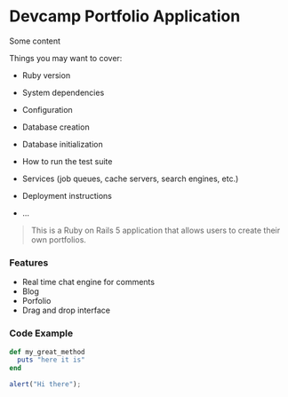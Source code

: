 # Devcamp Portfolio Application

Some content

Things you may want to cover:

* Ruby version

* System dependencies

* Configuration

* Database creation

* Database initialization

* How to run the test suite

* Services (job queues, cache servers, search engines, etc.)

* Deployment instructions

* ...

> This is a Ruby on Rails 5 application that allows users to create their own portfolios.

### Features

- Real time chat engine for comments
- Blog
- Porfolio
- Drag and drop interface

### Code Example

```ruby
def my_great_method
  puts "here it is"
end
```

```javascript
alert("Hi there");
```
